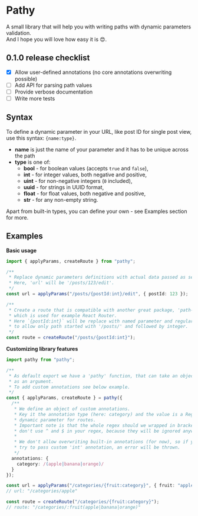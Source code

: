 # Pathy

A small library that will help you with writing paths with dynamic parameters validation.\
And I hope you will love how easy it is 😍.

## 0.1.0 release checklist

- [x] Allow user-defined annotations (no core annotations overwriting possible)
- [ ] Add API for parsing path values
- [ ] Provide verbose documentation
- [ ] Write more tests

## Syntax

To define a dynamic parameter in your URL, like post ID for single post view, use this syntax: `{name:type}`.

- **name** is just the name of your parameter and it has to be unique across the path
- **type** is one of:
  - **bool** - for boolean values (accepts `true` and `false`),
  - **int** - for integer values, both negative and positive,
  - **uint** - for non-negative integers (`0` included),
  - **uuid** - for strings in UUID format,
  - **float** - for float values, both negative and positive,
  - **str** - for any non-empty string.

Apart from built-in types, you can define your own - see Examples section for more.

## Examples

**Basic usage**

```ts
import { applyParams, createRoute } from "pathy";

/**
 * Replace dynamic parameters definitions with actual data passed as second parameter.
 * Here, 'url' will be '/posts/123/edit'.
 */
const url = applyParams("/posts/{postId:int}/edit", { postId: 123 });

/**
 * Create a route that is compatible with another great package, 'path-to-regexp',
 * which is used for example React Router.
 * Here `{postId:int}` will be replace with named parameter and regular expression
 * to allow only path started with '/posts/' and followed by integer.
 */
const route = createRoute("/posts/{postId:int}");
```

**Customizing library features**

```ts
import pathy from "pathy";

/**
 * As default export we have a 'pathy' function, that can take an object of options
 * as an argument.
 * To add custom annotations see below example.
 */
const { applyParams, createRoute } = pathy({
  /**
   * We define an object of custom annotations.
   * Key it the annotation type (here: category) and the value is a RegExp that matches
   * dynamic parameter for routes.
   * Important note is that the whole regex should we wrapped in brackets. Also,
   * don't use ^ and $ in your regex, because they will be ignored anyway.
   *
   * We don't allow overwriting built-in annotations (for now), so if you would for example
   * try to pass custom 'int' annotation, an error will be thrown.
   */
  annotations: {
    category: /(apple|banana|orange)/
  }
});

const url = applyParams("/categories/{fruit:category}", { fruit: "apple" });
// url: "/categories/apple"

const route = createRoute("/categories/{fruit:category}");
// route: "/categories/:fruit(apple|banana|orange)"
```
